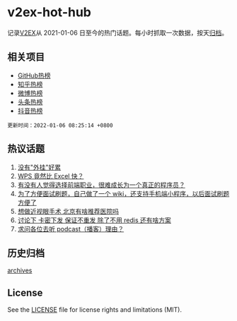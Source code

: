# v2ex-hot-hub

 记录[V2EX](https://www.v2ex.com/)从 2021-01-06 日至今的热门话题。每小时抓取一次数据，按天[归档](archives)。
 
 ## 相关项目

- [GitHub热榜](https://github.com/lonnyzhang423/github-hot-hub)
- [知乎热榜](https://github.com/lonnyzhang423/zhihu-hot-hub)
- [微博热榜](https://github.com/lonnyzhang423/weibo-hot-hub)
- [头条热榜](https://github.com/lonnyzhang423/toutiao-hot-hub)
- [抖音热榜](https://github.com/lonnyzhang423/douyin-hot-hub)


 `更新时间：2022-01-06 08:25:14 +0800`

## 热议话题

1. [没有"外挂"好累](https://www.v2ex.com/t/826242)
1. [WPS 竟然比 Excel 快？](https://www.v2ex.com/t/826298)
1. [有没有人觉得选择前端职业，很难成长为一个真正的程序员？](https://www.v2ex.com/t/826311)
1. [为了方便面试刷题，自己做了一个 wiki，还支持手机端小程序，以后面试刷题方便了](https://www.v2ex.com/t/826261)
1. [想做近视眼手术 北京有啥推荐医院吗](https://www.v2ex.com/t/826307)
1. [讨论下 卡密下发 保证不重发 除了不用 redis 还有啥方案](https://www.v2ex.com/t/826349)
1. [求问各位去听 podcast（播客）理由？](https://www.v2ex.com/t/826257)

## 历史归档

[archives](archives)

## License

See the [LICENSE](LICENSE) file for license rights and limitations (MIT).
